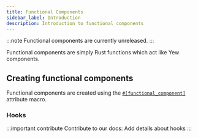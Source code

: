 ```yaml
---
title: Functional Components
sidebar_label: Introduction
description: Introduction to functional components 
---
```


:::note
Functional components are currently unreleased.
:::

Functional components are simply Rust functions which act like Yew components. 

## Creating functional components

Functional components are created using the [`#[functional_component]`](functional-components/macro.md) attribute macro.

### Hooks

:::important contribute
Contribute to our docs: Add details about hooks
::: 
